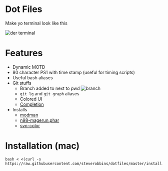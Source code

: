 Dot Files
===

Make yo terminal look like this

![der terminal](http://i.imgur.com/gnYs0OJ.png)

# Features

* Dynamic MOTD
* 80 character PS1 with time stamp (useful for timing scripts)
* Useful bash aliases
* Git stuffs
  * Branch added to next to pwd ![branch](http://i.imgur.com/gYEzSFv.png)
  * `git lg` and `git graph` aliases
  * Colored UI
  * [Completion](https://github.com/git/git/blob/master/contrib/completion/git-completion.bash)
* Installs
  * [modman](https://github.com/colinmollenhour/modman)
  * [n98-magerun.phar](https://github.com/netz98/n98-magerun)
  * [svn-color](https://github.com/jmlacroix/svn-color)

# Installation (mac)

    bash < <(curl -s https://raw.githubusercontent.com/steverobbins/dotfiles/master/install.sh)
